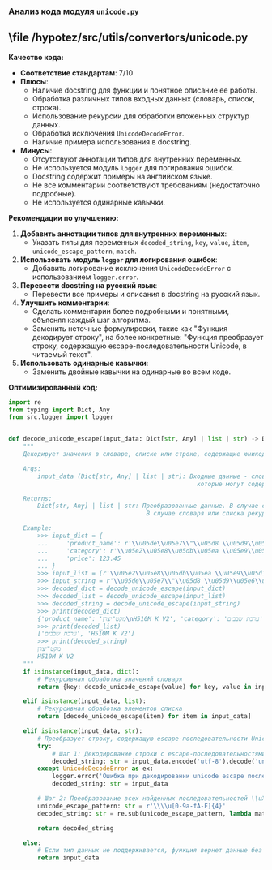### Анализ кода модуля `unicode.py`

## \file /hypotez/src/utils/convertors/unicode.py

**Качество кода:**

- **Соответствие стандартам**: 7/10
- **Плюсы**:
    - Наличие docstring для функции и понятное описание ее работы.
    - Обработка различных типов входных данных (словарь, список, строка).
    - Использование рекурсии для обработки вложенных структур данных.
    - Обработка исключения `UnicodeDecodeError`.
    - Наличие примера использования в docstring.
- **Минусы**:
    - Отсутствуют аннотации типов для внутренних переменных.
    - Не используется модуль `logger` для логирования ошибок.
    - Docstring содержит примеры на английском языке.
    - Не все комментарии соответствуют требованиям (недостаточно подробные).
    - Не используется одинарные кавычки.

**Рекомендации по улучшению:**

1.  **Добавить аннотации типов для внутренних переменных**:
    - Указать типы для переменных `decoded_string`, `key`, `value`, `item`, `unicode_escape_pattern`, `match`.
2.  **Использовать модуль `logger` для логирования ошибок**:
    - Добавить логирование исключения `UnicodeDecodeError` с использованием `logger.error`.
3.  **Перевести docstring на русский язык**:
    - Перевести все примеры и описания в docstring на русский язык.
4.  **Улучшить комментарии**:
    - Сделать комментарии более подробными и понятными, объясняя каждый шаг алгоритма.
    - Заменить неточные формулировки, такие как "Функция декодирует строку", на более конкретные: "Функция преобразует строку, содержащую escape-последовательности Unicode, в читаемый текст".
5.  **Использовать одинарные кавычки**:
    - Заменить двойные кавычки на одинарные во всем коде.

**Оптимизированный код:**

```python
import re
from typing import Dict, Any
from src.logger import logger


def decode_unicode_escape(input_data: Dict[str, Any] | list | str) -> Dict[str, Any] | list | str:
    """
    Декодирует значения в словаре, списке или строке, содержащие юникодные escape-последовательности, в читаемый текст.

    Args:
        input_data (Dict[str, Any] | list | str): Входные данные - словарь, список или строка,
                                                    которые могут содержать юникодные escape-последовательности.

    Returns:
        Dict[str, Any] | list | str: Преобразованные данные. В случае строки применяется декодирование escape-последовательностей.
                                      В случае словаря или списка рекурсивно обрабатываются все значения.

    Example:
        >>> input_dict = {
        ...     'product_name': r'\\u05de\\u05e7\\"\\u05d8 \\u05d9\\u05e6\\u05e8\\u05df\\nH510M K V2',
        ...     'category': r'\\u05e2\\u05e8\\u05db\\u05ea \\u05e9\\u05d1\\u05d1\\u05d9\\u05dd',
        ...     'price': 123.45
        ... }
        >>> input_list = [r'\\u05e2\\u05e8\\u05db\\u05ea \\u05e9\\u05d1\\u05d1\\u05d9\\u05dd', r'H510M K V2']
        >>> input_string = r'\\u05de\\u05e7\\"\\u05d8 \\u05d9\\u05e6\\u05e8\\u05df\\nH510M K V2'
        >>> decoded_dict = decode_unicode_escape(input_dict)
        >>> decoded_list = decode_unicode_escape(input_list)
        >>> decoded_string = decode_unicode_escape(input_string)
        >>> print(decoded_dict)
        {'product_name': 'מקט"יצרן\nH510M K V2', 'category': 'ערכת שבבים', 'price': 123.45}
        >>> print(decoded_list)
        ['ערכת שבבים', 'H510M K V2']
        >>> print(decoded_string)
        מקט"יצרן
        H510M K V2
    """
    if isinstance(input_data, dict):
        # Рекурсивная обработка значений словаря
        return {key: decode_unicode_escape(value) for key, value in input_data.items()}

    elif isinstance(input_data, list):
        # Рекурсивная обработка элементов списка
        return [decode_unicode_escape(item) for item in input_data]

    elif isinstance(input_data, str):
        # Преобразует строку, содержащую escape-последовательности Unicode, в читаемый текст.
        try:
            # Шаг 1: Декодирование строки с escape-последовательностями
            decoded_string: str = input_data.encode('utf-8').decode('unicode_escape')
        except UnicodeDecodeError as ex:
            logger.error('Ошибка при декодировании unicode escape последовательностей', ex, exc_info=True)
            decoded_string: str = input_data

        # Шаг 2: Преобразование всех найденных последовательностей \\uXXXX
        unicode_escape_pattern: str = r'\\\\u[0-9a-fA-F]{4}'
        decoded_string: str = re.sub(unicode_escape_pattern, lambda match: match.group(0).encode('utf-8').decode('unicode_escape'), decoded_string)

        return decoded_string

    else:
        # Если тип данных не поддерживается, функция вернет данные без изменений
        return input_data